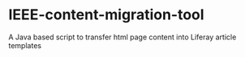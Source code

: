 IEEE-content-migration-tool
===========================

A Java based script to transfer html page content into Liferay article templates
